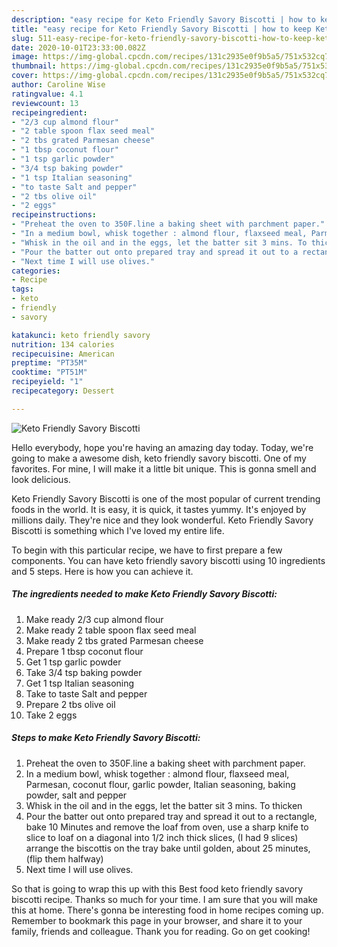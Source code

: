 ```yaml
---
description: "easy recipe for Keto Friendly Savory Biscotti | how to keep Keto Friendly Savory Biscotti"
title: "easy recipe for Keto Friendly Savory Biscotti | how to keep Keto Friendly Savory Biscotti"
slug: 511-easy-recipe-for-keto-friendly-savory-biscotti-how-to-keep-keto-friendly-savory-biscotti
date: 2020-10-01T23:33:00.082Z
image: https://img-global.cpcdn.com/recipes/131c2935e0f9b5a5/751x532cq70/keto-friendly-savory-biscotti-recipe-main-photo.jpg
thumbnail: https://img-global.cpcdn.com/recipes/131c2935e0f9b5a5/751x532cq70/keto-friendly-savory-biscotti-recipe-main-photo.jpg
cover: https://img-global.cpcdn.com/recipes/131c2935e0f9b5a5/751x532cq70/keto-friendly-savory-biscotti-recipe-main-photo.jpg
author: Caroline Wise
ratingvalue: 4.1
reviewcount: 13
recipeingredient:
- "2/3 cup almond flour"
- "2 table spoon flax seed meal"
- "2 tbs grated Parmesan cheese"
- "1 tbsp coconut flour"
- "1 tsp garlic powder"
- "3/4 tsp baking powder"
- "1 tsp Italian seasoning"
- "to taste Salt and pepper"
- "2 tbs olive oil"
- "2 eggs"
recipeinstructions:
- "Preheat the oven to 350F.line a baking sheet with parchment paper."
- "In a medium bowl, whisk together : almond flour, flaxseed meal, Parmesan, coconut flour, garlic powder, Italian seasoning, baking powder, salt and pepper"
- "Whisk in the oil and in the eggs, let the batter sit 3 mins. To thicken"
- "Pour the batter out onto prepared tray and spread it out to a rectangle, bake 10 Minutes and remove the loaf from oven, use a sharp knife to slice to loaf on a diagonal into 1/2 inch thick slices, (I had 9 slices) arrange the biscottis on the tray bake until golden, about 25 minutes, (flip them halfway)"
- "Next time I will use olives."
categories:
- Recipe
tags:
- keto
- friendly
- savory

katakunci: keto friendly savory 
nutrition: 134 calories
recipecuisine: American
preptime: "PT35M"
cooktime: "PT51M"
recipeyield: "1"
recipecategory: Dessert

---
```



![Keto Friendly Savory Biscotti](https://img-global.cpcdn.com/recipes/131c2935e0f9b5a5/751x532cq70/keto-friendly-savory-biscotti-recipe-main-photo.jpg)

Hello everybody, hope you're having an amazing day today. Today, we're going to make a awesome dish, keto friendly savory biscotti. One of my favorites. For mine, I will make it a little bit unique. This is gonna smell and look delicious.



Keto Friendly Savory Biscotti is one of the most popular of current trending foods in the world. It is easy, it is quick, it tastes yummy. It's enjoyed by millions daily. They're nice and they look wonderful. Keto Friendly Savory Biscotti is something which I've loved my entire life.


To begin with this particular recipe, we have to first prepare a few components. You can have keto friendly savory biscotti using 10 ingredients and 5 steps. Here is how you can achieve it.

<!--inarticleads1-->

##### The ingredients needed to make Keto Friendly Savory Biscotti:

1. Make ready 2/3 cup almond flour
1. Make ready 2 table spoon flax seed meal
1. Make ready 2 tbs grated Parmesan cheese
1. Prepare 1 tbsp coconut flour
1. Get 1 tsp garlic powder
1. Take 3/4 tsp baking powder
1. Get 1 tsp Italian seasoning
1. Take to taste Salt and pepper
1. Prepare 2 tbs olive oil
1. Take 2 eggs




<!--inarticleads2-->

##### Steps to make Keto Friendly Savory Biscotti:

1. Preheat the oven to 350F.line a baking sheet with parchment paper.
1. In a medium bowl, whisk together : almond flour, flaxseed meal, Parmesan, coconut flour, garlic powder, Italian seasoning, baking powder, salt and pepper
1. Whisk in the oil and in the eggs, let the batter sit 3 mins. To thicken
1. Pour the batter out onto prepared tray and spread it out to a rectangle, bake 10 Minutes and remove the loaf from oven, use a sharp knife to slice to loaf on a diagonal into 1/2 inch thick slices, (I had 9 slices) arrange the biscottis on the tray bake until golden, about 25 minutes, (flip them halfway)
1. Next time I will use olives.




So that is going to wrap this up with this Best food keto friendly savory biscotti recipe. Thanks so much for your time. I am sure that you will make this at home. There's gonna be interesting food in home recipes coming up. Remember to bookmark this page in your browser, and share it to your family, friends and colleague. Thank you for reading. Go on get cooking!
